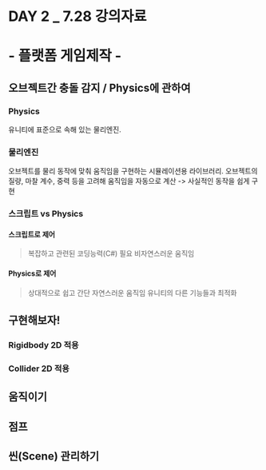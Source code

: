 # DAY 2 _ 7.28 강의자료

# - 플랫폼 게임제작 -

## 오브젝트간 충돌 감지 / Physics에 관하여
 
### Physics
유니티에 표준으로 속해 있는 물리엔진.
 
### 물리엔진
오브젝트를 물리 동작에 맞춰 움직임을 구현하는 시뮬레이션용 라이브러리.
오브젝트의 질량, 마찰 계수, 중력 등을 고려해 움직임을 자동으로 계산 -> 사실적인 동작을 쉽게 구현
 
### 스크립트 vs Physics
  #### 스크립트로 제어 
  > 복잡하고 관련된 코딩능력(C#) 필요
  > 비자연스러운 움직임
  #### Physics로 제어 
  > 상대적으로 쉽고 간단
  > 자연스러운 움직임
  > 유니티의 다른 기능들과 최적화


## 구현해보자!

### Rigidbody 2D 적용


### Collider 2D 적용



## 움직이기


## 점프


## 씬(Scene) 관리하기
